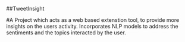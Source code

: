 ##TweetInsight

#A Project which acts as a web based extenstion tool, to provide more insights on the users activity. Incorporates NLP models to address the sentiments and the topics interacted by the user.
